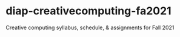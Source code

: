 # diap-creativecomputing-fa2021
Creative computing syllabus, schedule, &amp; assignments for Fall 2021
